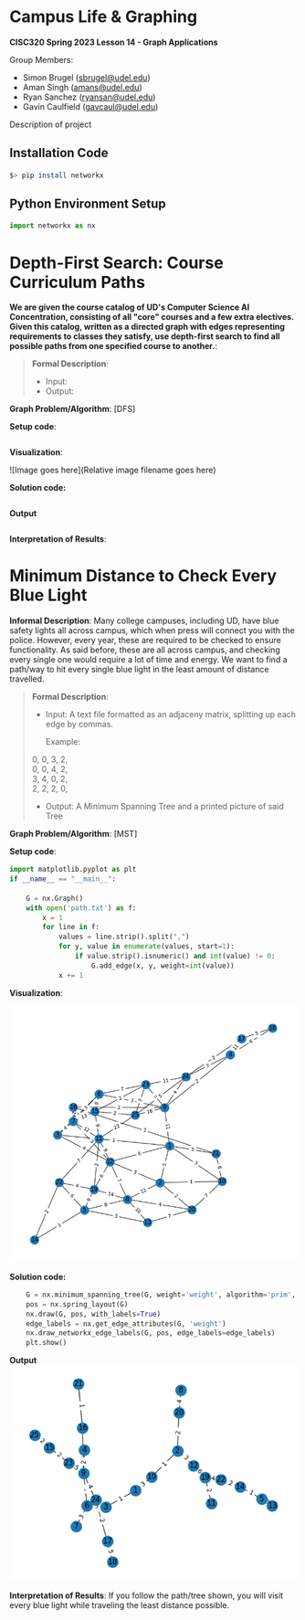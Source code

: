 # Campus Life & Graphing

**CISC320 Spring 2023 Lesson 14 - Graph Applications**

Group Members:

- Simon Brugel (sbrugel@udel.edu)
- Aman Singh (amans@udel.edu)
- Ryan Sanchez (ryansan@udel.edu)
- Gavin Caulfield (gavcaul@udel.edu)

Description of project

## Installation Code

```sh
$> pip install networkx
```

## Python Environment Setup

```python
import networkx as nx
```

# Depth-First Search: Course Curriculum Paths

**We are given the course catalog of UD's Computer Science AI Concentration, consisting of all "core" courses and a few extra electives. Given this catalog, written as a directed graph with edges representing requirements to classes they satisfy, use depth-first search to find all possible paths from one specified course to another.**:

> **Formal Description**:
>
> - Input:
> - Output:

**Graph Problem/Algorithm**: [DFS]

**Setup code**:

```python

```

**Visualization**:

![Image goes here](Relative image filename goes here)

**Solution code:**

```python

```

**Output**

```

```

**Interpretation of Results**:

# Minimum Distance to Check Every Blue Light

**Informal Description**:
    Many college campuses, including UD, have blue safety lights
all across campus, which when press will connect you with the police.
However, every year, these are required to be checked to ensure functionality.
As said before, these are all across campus, and checking every single one would require 
a lot of time and energy. We want to find a path/way to hit every single blue light in the 
least amount of distance travelled. 
> **Formal Description**:
>
> - Input: A text file formatted as an adjaceny matrix, splitting up each edge 
> by commas. 
> 
> 
>   Example:  
> 
> 0, 0, 3, 2,  
> 0, 0, 4, 2,  
> 3, 4, 0, 2,   
> 2, 2, 2, 0, 
> 
>           
> - Output: A Minimum Spanning Tree and a printed picture of said Tree

**Graph Problem/Algorithm**: [MST]

**Setup code**:

```python
import matplotlib.pyplot as plt
if __name__ == "__main__":
    
    G = nx.Graph()
    with open('path.txt') as f:
        x = 1
        for line in f:
            values = line.strip().split(",")
            for y, value in enumerate(values, start=1):
                if value.strip().isnumeric() and int(value) != 0:
                    G.add_edge(x, y, weight=int(value))
            x += 1

```

**Visualization**:

![Sample Graph for the Blue Lights Problem](Figure_1.png)

**Solution code:**

```python
    G = nx.minimum_spanning_tree(G, weight='weight', algorithm='prim', ignore_nan=False)
    pos = nx.spring_layout(G)
    nx.draw(G, pos, with_labels=True)
    edge_labels = nx.get_edge_attributes(G, 'weight')
    nx.draw_networkx_edge_labels(G, pos, edge_labels=edge_labels)
    plt.show()

```

**Output**
![The Minimum Spanning Tree for the Blue Lights](Figure_2.png)


**Interpretation of Results**:
If you follow the path/tree shown, you will visit every blue light while
traveling the least distance possible. 

